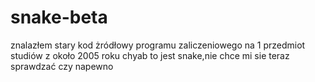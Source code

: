 # snake-beta
znalazłem stary kod żródłowy programu zaliczeniowego na 1 przedmiot studiów z około 2005 roku chyab to jest snake,nie chce mi sie teraz sprawdzać czy napewno
